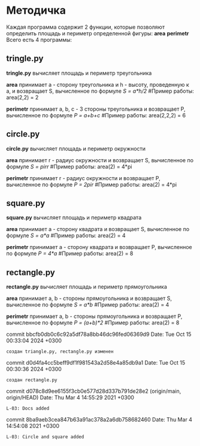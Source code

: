 # Методичка
Каждая программа содержит 2 функции, которые позволяют определить площадь и периметр определенной фигуры:
**area**
**perimetr**
Всего есть 4 программы:
## **tringle.py**
**tringle.py** вычисляет площадь и периметр треугольника

**area** принимает a - сторону треугольника и h - высоту, проведенную к a, и возвращает S, вычисленное по формуле _S = a*h/2_ 
#Пример работы:
area(2,2) = 2

**perimetr** принимает a, b, c - 3 стороны треугольника и возвращает P, вычисленное по формуле _P = a+b+c_ 
#Пример работы:
area(2,2,2) = 6

## **circle.py**
**circle.py** вычисляет площадь и периметр окружности

**area** принимает r - радиус окружности и возвращает S, вычисленное по формуле _S = pi*r*r_ 
#Пример работы:
area(2) = 4*pi

**perimetr** принимает r - радиус окружности и возвращает P, вычисленное по формуле _P = 2*pi*r_ 
#Пример работы:
area(2) = 4*pi

## **square.py**
**square.py** вычисляет площадь и периметр квадрата

**area** принимает a - сторону квадрата и возвращает S, вычисленное по формуле _S = a*a_ 
#Пример работы:
area(2) = 4

**perimetr** принимает a - сторону квадрата и возвращает P, вычисленное по формуле _P = 4*a_ 
#Пример работы:
area(2) = 8

## **rectangle.py**
**rectangle.py** вычисляет площадь и периметр прямоугольника

**area** принимает a, b - стороны прямоугольника и возвращает S, вычисленное по формуле _S = a*b_ 
#Пример работы:
area(2) = 4

**perimetr** принимает a, b - стороны прямоугольника и возвращает P, вычисленное по формуле _P = (a+b)*2_ 
#Пример работы:
area(2) = 8

commit bbcfb0db0c6c92a5df78a8bb46dc96fed06369d9
Date:   Tue Oct 15 00:33:04 2024 +0300

    создан triangle.py, rectangle.py изменен

commit d0d4fa4cc5beff9df1f981543a2d58e4a85db9a1
Date:   Tue Oct 15 00:30:36 2024 +0300

    создан rectangle.py

commit d078c8d9ee6155f3cb0e577d28d337b791de28e2 (origin/main, origin/HEAD)
Date:   Thu Mar 4 14:55:29 2021 +0300

    L-03: Docs added

commit 8ba9aeb3cea847b63a91ac378a2a6db758682460
Date:   Thu Mar 4 14:54:08 2021 +0300

    L-03: Circle and square added